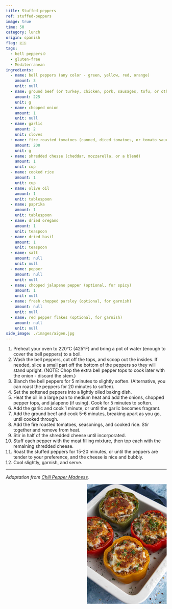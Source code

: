 ```yaml
---
title: Stuffed peppers
ref: stuffed-peppers
image: true
time: 50
category: lunch
origin: spanish
flag: 🇪🇸
tags:
  - bell peppers🫑
  - gluten-free
  - Mediterranean
ingredients:
  - name: bell peppers (any color - green, yellow, red, orange)
    amount: 3
    unit: null
  - name: ground beef (or turkey, chicken, pork, sausages, tofu, or other similar)
    amount: 225
    unit: g
  - name: chopped onion
    amount: 1
    unit: null
  - name: garlic
    amount: 2
    unit: cloves
  - name: fire roasted tomatoes (canned, diced tomatoes, or tomato sauce)
    amount: 200
    unit: g
  - name: shredded chesse (cheddar, mozzarella, or a blend)
    amount: 1
    unit: cup
  - name: cooked rice
    amount: 1
    unit: cup
  - name: olive oil
    amount: 1
    unit: tablespoon
  - name: paprika
    amount: 1
    unit: tablespoon
  - name: dried oregano
    amount: 1
    unit: teaspoon
  - name: dried basil
    amount: 1
    unit: teaspoon
  - name: salt
    amount: null
    unit: null
  - name: pepper
    amount: null
    unit: null
  - name: chopped jalapeno pepper (optional, for spicy)
    amount: 1
    unit: null
  - name: fresh chopped parsley (optional, for garnish)
    amount: null
    unit: null
  - name: red pepper flakes (optional, for garnish)
    amount: null
    unit: null
side_image: ./images/aigen.jpg
---
```


1. Preheat your oven to 220°C (425°F) and bring a pot of water (enough to cover the bell peppers) to a boil.
2. Wash the bell peppers, cut off the tops, and scoop out the insides. If needed, slice a small part off the bottom of the peppers so they will stand upright. (NOTE: Chop the extra bell pepper tops to cook later with the onion - discard the stem.)
3. Blanch the bell peppers for 5 minutes to slightly soften. (Alternative, you can roast the peppers for 20 minutes to soften).
4. Set the softened peppers into a lightly oiled baking dish.
5. Heat the oil in a large pan to medium heat and add the onions, chopped pepper tops, and jalapeno (if using). Cook for 5 minutes to soften.
6. Add the garlic and cook 1 minute, or until the garlic becomes fragrant.
7. Add the ground beef and cook 5-6 minutes, breaking apart as you go, until cooked through.
8. Add the fire roasted tomatoes, seasonings, and cooked rice. Stir together and remove from heat.
9.  Stir in half of the shredded cheese until incorporated.
10. Stuff each pepper with the meat filling mixture, then top each with the remaining shredded cheese.
11. Roast the stuffed peppers for 15-20 minutes, or until the peppers are tender to your preference, and the cheese is nice and bubbly.
12. Cool slightly, garnish, and serve.

---

_Adaptation from [Chili Pepper Madness](https://www.chilipeppermadness.com/recipes/stuffed-peppers/)._

<img src="images/stuffed_peppers.jpg" style="width:250px; float:right;"/>
